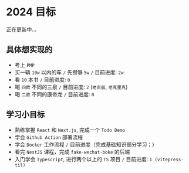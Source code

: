 # 2024 目标

正在更新中...

## 具体想实现的

- 考上 `PMP`
- 买一辆 `10w` 以内的车 `/` 先攒够 `5w` `/` 目前进度: `2w`
- 看 `10` 本书 `/` 目前进度: `0`
- 喝 `四款` 不同的三泉 `/` 目前进度: `2` (`老贵兹`, `老克里克`)
- 喝 `二款` 不同的康帝龙 `/` 目前进度: `0`

## 学习小目标

- 熟练掌握 `React` 和 `Next.js`, 完成一个 `Todo Demo`
- 学会 `Github Action` 部署流程
- 学会 `Docker` 工作流程 `/` 目前进度（完成基础知识部分学习；）
- 看完 `NestJS` 课程，完成 `fake-wechat-boke` 的后端
- 入门学会 `Typescript`, 进行两个以上的 `TS` 项目 `/` 目前进度: `1 (vitepress-til)`